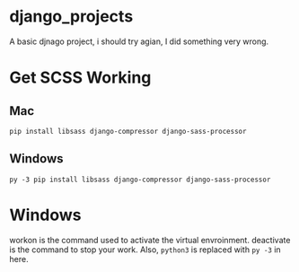 # django_projects
A basic djnago project, i should try agian, I did something very wrong.

# Get SCSS Working
## Mac

```
pip install libsass django-compressor django-sass-processor
```

## Windows
```
py -3 pip install libsass django-compressor django-sass-processor
```

# Windows
workon is the command used to activate the virtual envroinment.
deactivate is the command to stop your work.
Also, ```python3``` is replaced with ```py -3``` in here.